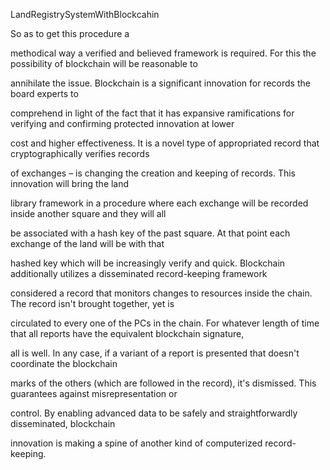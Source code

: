 LandRegistrySystemWithBlockcahin

So as to get this procedure a 

methodical way a verified and believed framework is required. For this the possibility of blockchain will be reasonable to 

annihilate the issue. Blockchain is a significant innovation for records the board experts to 

comprehend in light of the fact that it has expansive ramifications for verifying and confirming protected innovation at lower 

cost and higher effectiveness. It is a novel type of appropriated record that cryptographically verifies records 

of exchanges – is changing the creation and keeping of records. This innovation will bring the land 

library framework in a procedure where each exchange will be recorded inside another square and they will all 

be associated with a hash key of the past square. At that point each exchange of the land will be with that 

hashed key which will be increasingly verify and quick. Blockchain additionally utilizes a disseminated record-keeping framework 

considered a record that monitors changes to resources inside the chain. The record isn't brought together, yet is 

circulated to every one of the PCs in the chain. For whatever length of time that all reports have the equivalent blockchain signature, 

all is well. In any case, if a variant of a report is presented that doesn't coordinate the blockchain 

marks of the others (which are followed in the record), it's dismissed. This guarantees against misrepresentation or 

control. By enabling advanced data to be safely and straightforwardly disseminated, blockchain 

innovation is making a spine of another kind of computerized record-keeping.
